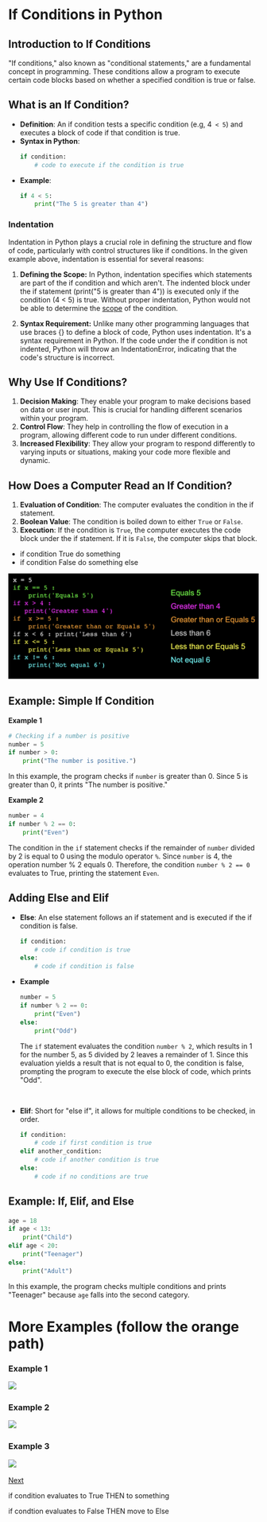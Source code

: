 
# If Conditions in Python

## Introduction to If Conditions

"If conditions," also known as "conditional statements," are a fundamental concept in programming. These conditions allow a program to execute certain code blocks based on whether a specified condition is true or false.

## What is an If Condition?

- **Definition**: An if condition tests a specific condition (e.g, 4` < 5`) and executes a block of code if that condition is true.
- **Syntax in Python**:
  ```python
  if condition:
      # code to execute if the condition is true
  ```

* **Example**:  
    ```python
    if 4 < 5:
        print("The 5 is greater than 4") 
    ```````
### Indentation
Indentation in Python plays a crucial role in defining the structure and flow of code, particularly with control structures like if conditions. In the given example above, indentation is essential for several reasons:

1. **Defining the Scope:** In Python, indentation specifies which statements are part of the if condition and which aren't. The indented block under the if statement (print("5 is greater than 4")) is executed only if the condition (4 < 5) is true. Without proper indentation, Python would not be able to determine the [scope](./) of the condition.

2. **Syntax Requirement:** Unlike many other programming languages that use braces {} to define a block of code, Python uses indentation. It's a syntax requirement in Python. If the code under the if condition is not indented, Python will throw an IndentationError, indicating that the code's structure is incorrect.


## Why Use If Conditions?

1. **Decision Making**: They enable your program to make decisions based on data or user input. This is crucial for handling different scenarios within your program.
2. **Control Flow**: They help in controlling the flow of execution in a program, allowing different code to run under different conditions.
3. **Increased Flexibility**: They allow your program to respond differently to varying inputs or situations, making your code more flexible and dynamic.

## How Does a Computer Read an If Condition?

1. **Evaluation of Condition**: The computer evaluates the condition in the if statement.
2. **Boolean Value**: The condition is boiled down to either `True` or `False`.
3. **Execution**: If the condition is `True`, the computer executes the code block under the if statement. If it is `False`, the computer skips that block.
- if condition True do something
- if condition False do something else

<img src="../assets/operators.png">

## Example: Simple If Condition

**Example 1**
````python
# Checking if a number is positive
number = 5
if number > 0:
    print("The number is positive.")
```````

In this example, the program checks if `number` is greater than 0. Since 5 is greater than 0, it prints "The number is positive."

**Example 2**
````python 
number = 4
if number % 2 == 0:
    print("Even")

```````
 The condition in the `if` statement checks if the remainder of `number` divided by 2 is equal to 0 using the modulo operator `%`. Since `number` is 4, the operation number % 2 equals 0. Therefore, the condition `number % 2 == 0` evaluates to True, printing the statement `Even`.


## Adding Else and Elif

- **Else**: An else statement follows an if statement and is executed if the if condition is false.
  ````python
  if condition:
      # code if condition is true
  else:
      # code if condition is false
  ```````


- **Example**
    ````python 
    number = 5
    if number % 2 == 0:
        print("Even")
    else:
        print("Odd")
    ```````
    The `if` statement evaluates the condition `number % 2`, which results in 1 for the number 5, as 5 divided by 2 leaves a remainder of 1. Since this evaluation yields a result that is not equal to 0, the condition is false, prompting the program to execute the else block of code, which prints "Odd".
<br>

- **Elif**: Short for "else if", it allows for multiple conditions to be checked, in order.
  ````python
  if condition:
      # code if first condition is true
  elif another_condition:
      # code if another condition is true
  else:
      # code if no conditions are true
  ```````



## Example: If, Elif, and Else

````python
age = 18
if age < 13:
    print("Child")
elif age < 20:
    print("Teenager")
else:
    print("Adult")
```````

In this example, the program checks multiple conditions and prints "Teenager" because `age` falls into the second category.

# More Examples (follow the orange path)

### Example 1
<img src="../assets/multiway1.png">

### Example 2
<img src="../assets/multiway2.png">

### Example 3
<img src="../assets/multiway3.png">



[Next](./5-challenges.md)


if condition evaluates to True THEN to something

if condtion evaluates to False THEN move to Else